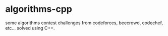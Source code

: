 # algorithms-cpp
some algorithms contest challenges from codeforces, beecrowd, codechef, etc... solved using C++.


